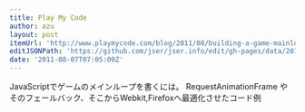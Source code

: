 ```yaml
---
title: Play My Code
author: azu
layout: post
itemUrl: 'http://www.playmycode.com/blog/2011/08/building-a-game-mainloop-in-javascript/'
editJSONPath: 'https://github.com/jser/jser.info/edit/gh-pages/data/2011/08/index.json'
date: '2011-08-07T07:05:00Z'
---
```

JavaScriptでゲームのメインループを書くには。
RequestAnimationFrame や そのフェールバック、そこからWebkit,Firefoxへ最適化させたコード例
